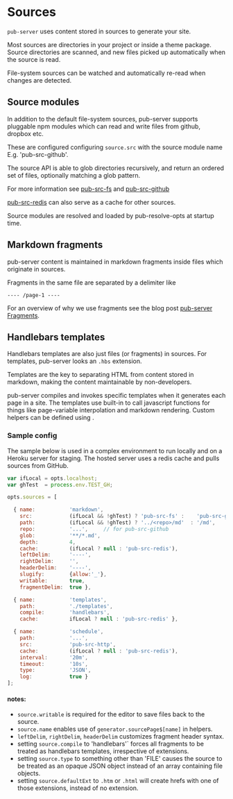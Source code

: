 # Sources

`pub-server` uses content stored in sources to generate your site.

Most sources are directories in your project or inside a theme package. Source directories are scanned, and new files picked up automatically when the source is read.

File-system sources can be watched and automatically re-read when changes are detected.

## Source modules

In addition to the default file-system sources, pub-server supports pluggable npm modules which can read and write files from github, dropbox etc.

These are configured configuring `source.src` with the source module name E.g. 'pub-src-github'.

The source API is able to glob directories recursively, and return an ordered set of files, optionally matching a glob pattern.

For more information see [pub-src-fs](https://github.com/jldec/pub-src-fs) and
[pub-src-github](https://github.com/jldec/pub-src-github)

[pub-src-redis](https://github.com/jldec/pub-src-redis) can also serve as a cache for other sources.

Source modules are resolved and loaded by pub-resolve-opts at startup time.

## Markdown fragments

pub-server content is maintained in markdown fragments inside files which originate in sources.

Fragments in the same file are separated by a delimiter like

    ---- /page-1 ----

For an overview of why we use fragments see the blog post [pub-server Fragments](https://blog.pubblz.com/pub-server-fragments).


## Handlebars templates

Handlebars templates are also just files (or fragments) in sources. For templates, pub-server looks an `.hbs` extension.

Templates are the key to separating HTML from content stored in markdown, making the content maintainable by non-developers.

pub-server compiles and invokes specific templates when it generates each page in a site. The templates use built-in [](/helpers) to call javascript functions for things like page-variable interpolation and markdown rendering. Custom helpers can be defined using [](generator-plugins).


### Sample config

The sample below is used in a complex environment to run locally and on a Heroku server for staging. The hosted server uses a redis cache and pulls sources from GitHub.

```js
var ifLocal = opts.localhost;
var ghTest  = process.env.TEST_GH;

opts.sources = [

  { name:           'markdown',
    src:            (ifLocal && !ghTest) ? 'pub-src-fs' :    'pub-src-github',
    path:           (ifLocal && !ghTest) ? '../<repo>/md'  : '/md',
    repo:           '...',     // for pub-src-github
    glob:           '**/*.md',
    depth:          4,
    cache:          (ifLocal ? null : 'pub-src-redis'),
    leftDelim:      '----',
    rightDelim:     '',
    headerDelim:    '----',
    slugify:        {allow:'_'},
    writable:       true,
    fragmentDelim:  true },

  { name:           'templates',
    path:           './templates',
    compile:        'handlebars',
    cache:          ifLocal ? null : 'pub-src-redis' },

  { name:           'schedule',
    path:           '...',
    src:            'pub-src-http',
    cache:          (ifLocal ? null : 'pub-src-redis'),
    interval:       '20m',
    timeout:        '10s',
    type:           'JSON',
    log:            true }
];
```

#### notes:
- `source.writable` is required for the editor to save files back to the source.
- `source.name` enables use of `generator.sourcePage$[name]` in helpers.
- `leftDelim`, `rightDelim`, `headerDelim` customizes fragment header syntax.
- setting `source.compile` to 'handlebars'` forces all fragments to be treated as handlebars templates, irrespective of extensions.
- setting `source.type` to something other than 'FILE' causes the source to be treated as an opaque JSON object instead of an array containing file objects.
- setting `source.defaultExt` to `.htm` or `.html` will create hrefs with one of those extensions, instead of no extension.